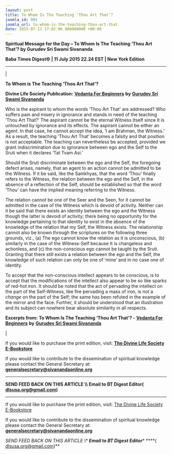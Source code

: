 ```yaml
---
layout: post
title: To Whom Is The Teaching ‘Thou Art That’?
joomla_id: 991
joomla_url: to-whom-is-the-teaching-thou-art-that
date: 2015-07-11 17:02:06.000000000 +00:00
---
```

  

















































**Spiritual Message for the Day – To Whom Is The Teaching ‘Thou Art That’? by Gurudev Sri Swami Sivananda**

 **Baba Times Digest© | 11 July 2015 22.24 EST | New York Edition**

* * *

| 

**To Whom is The Teaching ‘Thou Art That’?**

**Divine Life Society Publication:** [**Vedanta For Beginners**](http://www.dlshq.org/download/vedbegin.htm#_VPID_12) **by** [**Gurudev Sri Swami Sivananda**](http://www.dlshq.org/saints/siva.htm)

Who is the aspirant to whom the words ‘Thou Art That’ are addressed? Who suffers pain and misery in ignorance and stands in need of the teaching ‘Thou Art That?’ The aspirant cannot be the eternal Witness Itself since It is untouched by ignorance and its effects. The aspirant cannot be either an agent. In that case, he cannot accept the idea, ‘I am Brahman, the Witness.’ As a result, the teaching ‘Thou Art That’ becomes a falsity and that position is not acceptable. The teaching can nevertheless be accepted, provided we grant indiscrimination due to ignorance between ego and the Self to the Sruti when it declares ‘Tat Tvam Asi.’

Should the Sruti discriminate between the ego and the Self, the foregoing defect arises, namely, that an agent to an action cannot be admitted to be the Witness. If it be said, like the Samkhyas, that the word ‘Thou’ finally refers to the Witness, the relation between the ego and the Self, in the absence of a reflection of the Self, should be established so that the word ‘Thou’ can have the implied meaning referring to the Witness.

The relation cannot be one of the Seer and the Seen, for it cannot be admitted in the case of the Witness which is devoid of activity. Neither can it be said that there exists an identity between the ego and the Witness though the latter is devoid of activity; there being no opportunity for the knowledge pertaining to that identity to exist in the absence of the knowledge of the relation that my Self, the Witness exists. The relationship cannot also be known through the scriptures on the following three grounds, viz., (a) The ego cannot know the relation as it is unconscious, (b) similarly in the case of the Witness-Self because It is changeless and actionless, and (c) the non-conscious ego cannot be taught by the Sruti. Granting that there still exists a relation between the ego and the Self, the knowledge of such relation can only be one of ‘mine’ and in no case one of identity.

To accept that the non-conscious intellect appears to be conscious, is to accept that the modifications of the intellect also appear to be so like sparks of red-hot iron. It should be noted that the act of pervading the intellect on the part of the Self-Witness, like fire pervading a mass of iron, is not a _change_ on the part of the Self; the same has been refuted in the example of the mirror and the face. Further, it should be understood that an illustration and its subject can nowhere bear absolute similarity in all respects.



**Excerpts from:**  **To Whom Is The Teaching ‘Thou Art That’? -** [**Vedanta For Beginners**](http://www.dlshq.org/download/vedbegin.htm#_VPID_12) **by** [**Gurudev Sri Swami Sivananda**](http://www.dlshq.org/saints/siva.htm)

 |

If you would like to purchase the print edition, visit: **[The Divine Life Society E-Bookstore](http://www.dlshq.org/download/download.htm)**

If you would like to contribute to the dissemination of spiritual knowledge please contact the General Secretary at: [](mailto:%20%3Cscript%20type=%27text/javascript%27%3E%20%3C%21--%20var%20prefix%20=%20%27ma%27%20+%20%27il%27%20+%20%27to%27;%20var%20path%20=%20%27hr%27%20+%20%27ef%27%20+%20%27=%27;%20var%20addy57016%20=%20%27generalsecretary%27%20+%20%27@%27;%20addy57016%20=%20addy57016%20+%20%27sivanandaonline%27%20+%20%27.%27%20+%20%27org%27;%20document.write%28%27%3Ca%20%27%20+%20path%20+%20%27%5C%27%27%20+%20prefix%20+%20%27:%27%20+%20addy57016%20+%20%27%5C%27%3E%27%29;%20document.write%28addy57016%29;%20document.write%28%27%3C%5C/a%3E%27%29;%20//--%3E%5Cn%20%3C/script%3E%3Cscript%20type=%27text/javascript%27%3E%20%3C%21--%20document.write%28%27%3Cspan%20style=%5C%27display:%20none;%5C%27%3E%27%29;%20//--%3E%20%3C/script%3EThis%20email%20address%20is%20being%20protected%20from%20spambots.%20You%20need%20JavaScript%20enabled%20to%20view%20it.%20%3Cscript%20type=%27text/javascript%27%3E%20%3C%21--%20document.write%28%27%3C/%27%29;%20document.write%28%27span%3E%27%29;%20//--%3E%20%3C/script%3E?subject=Contribution%20to%20Dissemination%20of%20Spiritual%20Knowledge) **generalsecretary@sivanandaonline.org**

****

**SEND FEED BACK ON THIS ARTICLE \\\ Email to BT Digest Editor[](mailto:%20%3Cscript%20type=%27text/javascript%27%3E%20%3C%21--%20var%20prefix%20=%20%27ma%27%20+%20%27il%27%20+%20%27to%27;%20var%20path%20=%20%27hr%27%20+%20%27ef%27%20+%20%27=%27;%20var%20addy72654%20=%20%27dlsusa.org%27%20+%20%27@%27;%20addy72654%20=%20addy72654%20+%20%27gmail%27%20+%20%27.%27%20+%20%27com%27;%20document.write%28%27%3Ca%20%27%20+%20path%20+%20%27%5C%27%27%20+%20prefix%20+%20%27:%27%20+%20addy72654%20+%20%27%5C%27%3E%27%29;%20document.write%28addy72654%29;%20document.write%28%27%3C%5C/a%3E%27%29;%20//--%3E%5Cn%20%3C/script%3E%3Cscript%20type=%27text/javascript%27%3E%20%3C%21--%20document.write%28%27%3Cspan%20style=%5C%27display:%20none;%5C%27%3E%27%29;%20//--%3E%20%3C/script%3EThis%20email%20address%20is%20being%20protected%20from%20spambots.%20You%20need%20JavaScript%20enabled%20to%20view%20it.%20%3Cscript%20type=%27text/javascript%27%3E%20%3C%21--%20document.write%28%27%3C/%27%29;%20document.write%28%27span%3E%27%29;%20//--%3E%20%3C/script%3E?subject=DLS%20Posts)( [dlsusa.org@gmail.com](mailto:dlsusa.org@gmail.com))**



* * *



  

If you would like to purchase the print edition, visit: [The Divine Life Society E-Bookstore](http://www.dlshq.org/download/download.htm)

If you would like to contribute to the dissemination of spiritual knowledge please contact the General Secretary at: **[generalsecretary@sivanandaonline.org](mailto:generalsecretary@sivanandaonline.org)**

**SEND FEED BACK ON THIS ARTICLE \\\**  **Email to BT Digest Editor**** [](mailto:%20%3Cscript%20type=%27text/javascript%27%3E%20%3C%21--%20var%20prefix%20=%20%27ma%27%20+%20%27il%27%20+%20%27to%27;%20var%20path%20=%20%27hr%27%20+%20%27ef%27%20+%20%27=%27;%20var%20addy72654%20=%20%27dlsusa.org%27%20+%20%27@%27;%20addy72654%20=%20addy72654%20+%20%27gmail%27%20+%20%27.%27%20+%20%27com%27;%20document.write%28%27%3Ca%20%27%20+%20path%20+%20%27%5C%27%27%20+%20prefix%20+%20%27:%27%20+%20addy72654%20+%20%27%5C%27%3E%27%29;%20document.write%28addy72654%29;%20document.write%28%27%3C%5C/a%3E%27%29;%20//--%3E%5Cn%20%3C/script%3E%3Cscript%20type=%27text/javascript%27%3E%20%3C%21--%20document.write%28%27%3Cspan%20style=%5C%27display:%20none;%5C%27%3E%27%29;%20//--%3E%20%3C/script%3EThis%20email%20address%20is%20being%20protected%20from%20spambots.%20You%20need%20JavaScript%20enabled%20to%20view%20it.%20%3Cscript%20type=%27text/javascript%27%3E%20%3C%21--%20document.write%28%27%3C/%27%29;%20document.write%28%27span%3E%27%29;%20//--%3E%20%3C/script%3E?subject=DLS%20Posts)****( [dlsusa.org@gmail.com](mailto:dlsusa.org@gmail.com))**  
